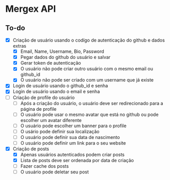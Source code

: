 # Mergex API

## To-do

- [x] Criação de usuário usando o codígo de autenticação do github e dados extras
  - [x] Email, Name, Username, Bio, Password
  - [x] Pegar dados do github do usuário e salvar
  - [x] Gerar token de autenticação
  - [x] O usuário não pode criar outro usuário com o mesmo email ou github_id
  - [x] O usuário não pode ser criado com um username que já existe
- [x] Login de usuário usando o github_id e senha
- [x] Login de usuário usando o email e senha
- [ ] Criação de profile do usuário
  - [ ] Após a criação do usuário, o usuário deve ser redirecionado para a página de profile
  - [ ] O usuário pode usar o mesmo avatar que está no github ou pode escolher um avatar diferente
  - [ ] O usuário pode escolher um banner para o profile
  - [ ] O usário pode definir sua localização
  - [ ] O usuário pode definir sua data de nascimento
  - [ ] O usuário pode definir um link para o seu website
- [x] Criação de posts
  - [x] Apenas usuários autenticados podem criar posts
  - [x] Lista de posts deve ser ordenada por data de criação
  - [ ] Fazer cache dos posts
  - [ ] O usuário pode deletar seu post
